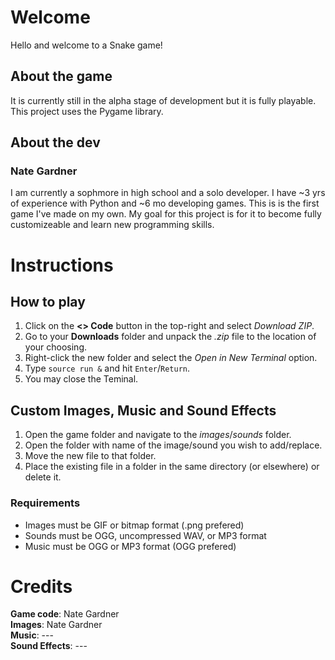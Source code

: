 # Welcome
Hello and welcome to a Snake game!

## About the game
It is currently still in the alpha stage of development but it is fully playable.  
This project uses the Pygame library.

## About the dev
### Nate Gardner
I am currently a sophmore in high school and a solo developer. I have ~3 yrs of experience with Python and ~6 mo developing games. This is is the first game I've made on my own.
My goal for this project is for it to become fully customizeable and learn new programming skills.

# Instructions
## How to play

1. Click on the **<> Code** button in the top-right and select _Download ZIP_.
2. Go to your **Downloads** folder and unpack the _.zip_ file to the location of your choosing.
3. Right-click the new folder and select the _Open in New Terminal_ option.
4. Type `source run &` and hit `Enter`/`Return`.
5. You may close the Teminal.

## Custom Images, Music and Sound Effects

1. Open the game folder and navigate to the _images_/_sounds_ folder.
2. Open the folder with name of the image/sound you wish to add/replace.
3. Move the new file to that folder.
4. Place the existing file in a folder in the same directory (or elsewhere) or delete it.

### Requirements
- Images must be GIF or bitmap format (.png prefered)
- Sounds must be OGG, uncompressed WAV, or MP3 format
- Music must be OGG or MP3 format (OGG prefered)

# Credits
**Game code**: Nate Gardner<br/>
**Images**: Nate Gardner<br/>
**Music**: ---<br/>
**Sound Effects**: ---<br/>
